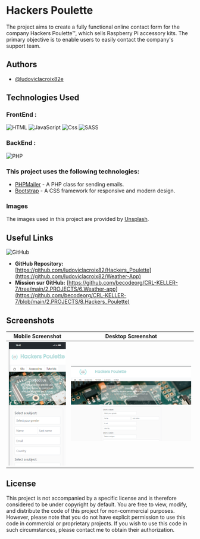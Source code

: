 
# Hackers Poulette

The project aims to create a fully functional online contact form for the company Hackers Poulette™, which sells Raspberry Pi accessory kits. The primary objective is to enable users to easily contact the company's support team.




## Authors

- [@ludoviclacroix82e](https://github.com/ludoviclacroix82/)


## Technologies Used
### FrontEnd : 
![HTML](https://img.shields.io/badge/HTML5-E34F26?style=for-the-badge&logo=html5&logoColor=white)
![JavaScript](https://img.shields.io/badge/JavaScript-323330?style=for-the-badge&logo=javascript&logoColor=F7DF1E)
![Css](https://img.shields.io/badge/CSS-1572B6?style=for-the-badge&logo=css3&logoColor=white)
![SASS](https://img.shields.io/badge/Sass-CC6699?style=for-the-badge&logo=sass&logoColor=white)

### BackEnd : 
![PHP](https://img.shields.io/badge/Php-CC6699?style=for-the-badge&logo=php&logoColor=white)

### This project uses the following technologies:

- [PHPMailer](https://github.com/PHPMailer/PHPMailer) - A PHP class for sending emails.
- [Bootstrap](https://getbootstrap.com/) - A CSS framework for responsive and modern design.

### Images

The images used in this project are provided by [Unsplash](https://unsplash.com).



## Useful Links

![GitHub](https://img.shields.io/badge/GitHub-100000?style=for-the-badge&logo=github&logoColor=white)
 
- **GitHub Repository:** [https://github.com/ludoviclacroix82/Hackers_Poulette](https://github.com/ludoviclacroix82/Weather-App)
- **Mission sur GitHub:** [https://github.com/becodeorg/CRL-KELLER-7/tree/main/2.PROJECTS/6.Weather-app](https://github.com/becodeorg/CRL-KELLER-7/blob/main/2.PROJECTS/8.Hackers_Poulette)

## Screenshots

| Mobile Screenshot | Desktop Screenshot |
|---|---|
| ![App Screenshot](ressources/mobile.png)| ![Desktop Screenshot](ressources/desktop.png) |


## License
This project is not accompanied by a specific license and is therefore considered to be under copyright by default. You are free to view, modify, and distribute the code of this project for non-commercial purposes. However, please note that you do not have explicit permission to use this code in commercial or proprietary projects. If you wish to use this code in such circumstances, please contact me to obtain their authorization.



